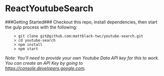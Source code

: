 # ReactYoutubeSearch

###Getting Started###
Checkout this repo, install dependencies, then start the gulp process with the following:

```
	> git clone git@github.com:mattblack-twc/youtube-search.git
	> cd youtube-search
	> npm install
	> npm start
```

*Note: You'll need to provide your own Youtube Data API key for this to work. You can create an API Key by going to https://console.developers.google.com.*
